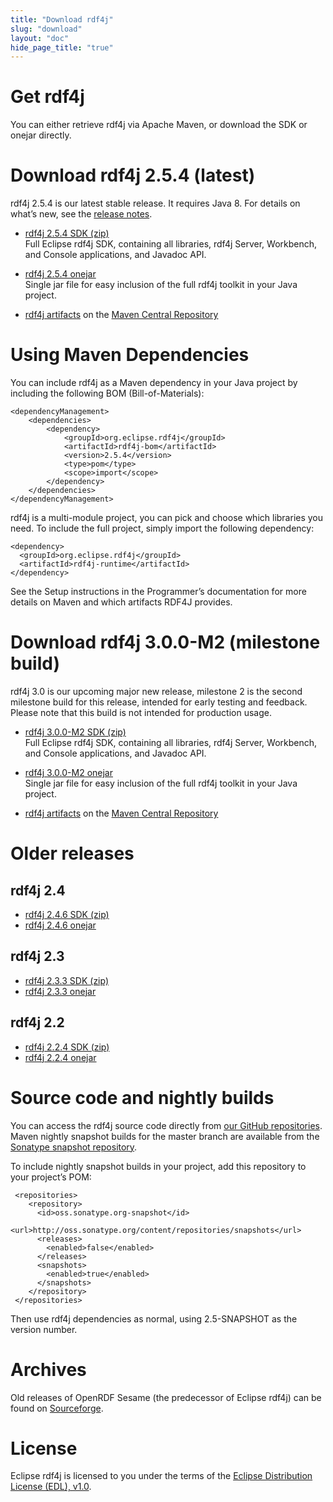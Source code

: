 ```yaml
---
title: "Download rdf4j"
slug: "download"
layout: "doc"
hide_page_title: "true"
---
```


# Get rdf4j

You can either retrieve rdf4j via Apache Maven, or download the SDK or onejar directly.

# Download rdf4j 2.5.4 (latest)

rdf4j 2.5.4 is our latest stable release. It requires Java 8. For details on what’s new, see the [release notes](/release-notes/#2-5-4).

- [rdf4j 2.5.4 SDK (zip)](http://www.eclipse.org/downloads/download.php?file=/rdf4j/eclipse-rdf4j-2.5.4-sdk.zip)<br/>
  Full Eclipse rdf4j SDK, containing all libraries, rdf4j Server, Workbench, and Console applications, and Javadoc API.

- [rdf4j 2.5.4 onejar](http://www.eclipse.org/downloads/download.php?file=/rdf4j/eclipse-rdf4j-2.5.4-onejar.jar)<br/>
  Single jar file for easy inclusion of the full rdf4j toolkit in your Java project.

- [rdf4j artifacts](https://search.maven.org/search?q=org.eclipse.rdf4j) on the [Maven Central Repository](http://search.maven.org/)

# Using Maven Dependencies

You can include rdf4j as a Maven dependency in your Java project by including the following BOM (Bill-of-Materials):

    <dependencyManagement>
        <dependencies>
            <dependency>
                <groupId>org.eclipse.rdf4j</groupId>
                <artifactId>rdf4j-bom</artifactId>
                <version>2.5.4</version>
                <type>pom</type>
                <scope>import</scope>
            </dependency>
        </dependencies>
    </dependencyManagement>

rdf4j is a multi-module project, you can pick and choose which libraries you need. To include the full project, simply import the following dependency:

    <dependency>
      <groupId>org.eclipse.rdf4j</groupId>
      <artifactId>rdf4j-runtime</artifactId>
    </dependency>

See the Setup instructions in the Programmer’s documentation for more details on Maven and which artifacts RDF4J provides.

# Download rdf4j 3.0.0-M2 (milestone build)

rdf4j 3.0 is our upcoming major new release, milestone 2 is the second milestone build for this release, intended for 
early testing and feedback. Please note that this build is not intended for production usage.

- [rdf4j 3.0.0-M2 SDK (zip)](http://www.eclipse.org/downloads/download.php?file=/rdf4j/eclipse-rdf4j-3.0.0-M2-sdk.zip)<br/>
  Full Eclipse rdf4j SDK, containing all libraries, rdf4j Server, Workbench, and Console applications, and Javadoc API.

- [rdf4j 3.0.0-M2 onejar](http://www.eclipse.org/downloads/download.php?file=/rdf4j/eclipse-rdf4j-3.0.0-M2-onejar.jar)<br/>
  Single jar file for easy inclusion of the full rdf4j toolkit in your Java project.

- [rdf4j artifacts](https://search.maven.org/search?q=org.eclipse.rdf4j) on the [Maven Central Repository](http://search.maven.org/)

# Older releases

## rdf4j 2.4

- [rdf4j 2.4.6 SDK (zip)](http://www.eclipse.org/downloads/download.php?file=/rdf4j/eclipse-rdf4j-2.4.6-sdk.zip)
- [rdf4j 2.4.6 onejar](http://www.eclipse.org/downloads/download.php?file=/rdf4j/eclipse-rdf4j-2.4.6-onejar.jar)

## rdf4j 2.3

- [rdf4j 2.3.3 SDK (zip)](http://www.eclipse.org/downloads/download.php?file=/rdf4j/eclipse-rdf4j-2.3.3-sdk.zip)
- [rdf4j 2.3.3 onejar](http://www.eclipse.org/downloads/download.php?file=/rdf4j/eclipse-rdf4j-2.3.3-onejar.jar)

## rdf4j 2.2

- [rdf4j 2.2.4 SDK (zip)](http://www.eclipse.org/downloads/download.php?file=/rdf4j/eclipse-rdf4j-2.2.4-sdk.zip)
- [rdf4j 2.2.4 onejar](http://www.eclipse.org/downloads/download.php?file=/rdf4j/eclipse-rdf4j-2.2.4-onejar.jar)

# Source code and nightly builds

You can access the rdf4j source code directly from [our GitHub repositories](https://github.com/eclipse/rdf4j). Maven nightly snapshot builds for the master branch are available from the [Sonatype snapshot repository](https://oss.sonatype.org/content/repositories/snapshots/org/eclipse/rdf4j/).

To include nightly snapshot builds in your project, add this repository to your project’s POM:

     <repositories>
        <repository>
          <id>oss.sonatype.org-snapshot</id>
          <url>http://oss.sonatype.org/content/repositories/snapshots</url>
          <releases>
            <enabled>false</enabled>
          </releases>
          <snapshots>
            <enabled>true</enabled>
          </snapshots>
        </repository>
     </repositories>

Then use rdf4j dependencies as normal, using 2.5-SNAPSHOT as the version number.

# Archives

Old releases of OpenRDF Sesame (the predecessor of Eclipse rdf4j) can be found on [Sourceforge](http://sourceforge.net/projects/sesame).

# License

Eclipse rdf4j is licensed to you under the terms of the [Eclipse Distribution License (EDL), v1.0](https://eclipse.org/org/documents/edl-v10.php).
